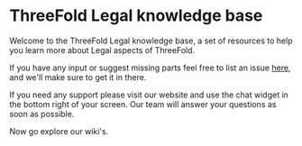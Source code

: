 # ThreeFold Legal knowledge base

Welcome to the ThreeFold Legal knowledge base, a set of resources to help you learn more about Legal aspects of ThreeFold.

If you have any input or suggest missing parts feel free to list an issue [here](https://github.com/threefoldfoundation/info_legal/issues/new), and we'll make sure to get it in there.

If you need any support please visit our website and use the chat widget in the bottom right of your screen. Our team will answer your questions as soon as possible.

Now go explore our wiki's.


